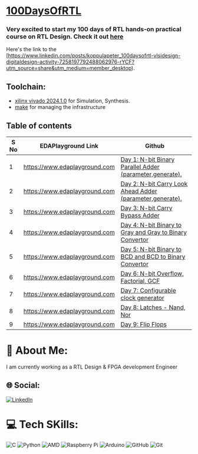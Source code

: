 # [100DaysOfRTL](https://www.linkedin.com/posts/koppulapeter_100daysofrtl-vlsidesign-digitaldesign-activity-7258197792488062976-rYCF?utm_source=share&utm_medium=member_desktop)

### Very excited to start my 100 days of RTL hands-on practical course on RTL Design. Check it out [here](https://kalkitech.graphy.com/s/store)
Here's the link to the [https://www.linkedin.com/posts/koppulapeter_100daysofrtl-vlsidesign-digitaldesign-activity-7258197792488062976-rYCF?utm_source=share&utm_medium=member_desktop).

## Toolchain:

* [xilinx vivado 2024.1.0](https://www.xilinx.com/support/download.html) for Simulation, Synthesis.
* [make](https://www.gnu.org/software/make/) for managing the infrastructure

## Table of contents
| S No | EDAPlayground Link | Github |
| --- | ---- | ---- |
| 1 | https://www.edaplayground.com | [Day 1: N-bit Binary Parallel Adder (parameter,generate).](https://github.com/koppula-Peter/100_days_of_RTL.git)     |
| 2 | https://www.edaplayground.com | [Day 2: N-bit Carry Look Ahead Adder (parameter,generate).](https://github.com/koppula-Peter/100_days_of_RTL.git)    |
| 3 | https://www.edaplayground.com | [Day 3: N-bit Carry Bypass Adder](https://github.com/koppula-Peter/100_days_of_RTL.git)                              |
| 4 | https://www.edaplayground.com | [Day 4: N-bit Binary to Gray and Gray to Binary Convertor](https://github.com/koppula-Peter/100_days_of_RTL.git)     |
| 5 | https://www.edaplayground.com | [Day 5:  N-bit Binary to BCD and BCD to Binary Convertor](https://github.com/koppula-Peter/100_days_of_RTL.git)      |
| 6 | https://www.edaplayground.com | [Day 6:  N-bit Overflow, Factorial, GCF ](https://github.com/koppula-Peter/100_days_of_RTL.git)                      |
| 7 | https://www.edaplayground.com | [Day 7:  Configurable clock generator](https://github.com/koppula-Peter/100_days_of_RTL.git)                         |
| 8 | https://www.edaplayground.com | [Day 8:  Latches - Nand, Nor ](https://github.com/koppula-Peter/100_days_of_RTL.git)                                 |
| 9 | https://www.edaplayground.com | [Day 9:  Flip Flops ](https://github.com/koppula-Peter/100_days_of_RTL.git)                                          |












# 💫 About Me:
I am currently working as a RTL Design & FPGA development Engineer


## 🌐 Social:
[![LinkedIn](https://img.shields.io/badge/LinkedIn-%230077B5.svg?logo=linkedin&logoColor=white)](https://linkedin.com/in/koppulapeter) 


# 💻 Tech SKills:
![C](https://img.shields.io/badge/c-%2300599C.svg?style=for-the-badge&logo=c&logoColor=white) ![Python](https://img.shields.io/badge/python-3670A0?style=for-the-badge&logo=python&logoColor=ffdd54) ![AMD](https://img.shields.io/badge/AMD-%23000000.svg?style=for-the-badge&logo=amd&logoColor=white) ![Raspberry Pi](https://img.shields.io/badge/-Raspberry_Pi-C51A4A?style=for-the-badge&logo=Raspberry-Pi) ![Arduino](https://img.shields.io/badge/-Arduino-00979D?style=for-the-badge&logo=Arduino&logoColor=white) ![GitHub](https://img.shields.io/badge/github-%23121011.svg?style=for-the-badge&logo=github&logoColor=white) ![Git](https://img.shields.io/badge/git-%23F05033.svg?style=for-the-badge&logo=git&logoColor=white)



